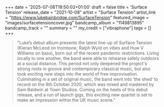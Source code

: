 +++
date = '2025-07-08T18:50:03+01:00'
draft = false
title = 'Surface Tension'
release_date = "2021-10-08"
artist = "Surface Tension"
artist_link = "https://www.lukebainbridge.com/SurfaceTension"
featured_image = "images/surfacetensioncover.jpg"
bandcamp_album = "1149813895"
bandcamp_track = ""
summary = ""
my_credit = ["vibraphone"]
tags = []
+++

> "Luke’s debut album presents the latest line-up of Surface Tension (Kieran McLeod on trombone, Ralph Wyld on vibes and Huw V Williams on bass), born out of the recent pandemic restrictions. Living locally to one another, the band were able to rehearse safely outdoors at a social distance. This period not only deepened the project's strong roots in groove and contemporary classical music, but also took exciting new steps into the world of free improvisation. Culminating in a set of original music, the band went into ‘the shed’ to record on the 8th October 2020, which was mixed and mastered by Sam Baldwin at Town Studios. Coming on the heels of this debut release, and a run of launch gigs, this exciting new quartet is set to make an impression within the UK music scene."